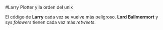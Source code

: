 #Larry Plotter y la orden del unix

El código de **Larry** cada vez se vuelve más peligroso.
**Lord Ballmermort** y sys *folowers* tienen cada vez más *retweets*.

